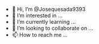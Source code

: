 - 👋 Hi, I’m @Josequesada9393
- 👀 I’m interested in ...
- 🌱 I’m currently learning ...
- 💞️ I’m looking to collaborate on ...
- 📫 How to reach me ...

<!---
Josequesada9393/Josequesada9393 is a ✨ special ✨ repository because its `README.md` (this file) appears on your GitHub profile.
You can click the Preview link to take a look at your changes.
--->
